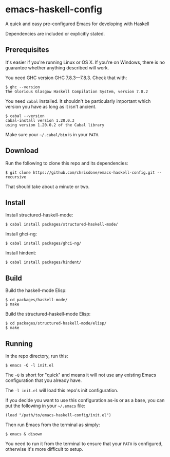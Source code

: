 # emacs-haskell-config

A quick and easy pre-configured Emacs for developing with Haskell

Dependencies are included or explicitly stated.

## Prerequisites

It's easier if you're running Linux or OS X. If you're on Windows,
there is no guarantee whether anything described will work.

You need GHC version GHC 7.8.3—7.8.3. Check that with:

    $ ghc --version
    The Glorious Glasgow Haskell Compilation System, version 7.8.2

You need `cabal` installed. It shouldn't be particularly important
which version you have as long as it isn't ancient.

    $ cabal --version
    cabal-install version 1.20.0.3
    using version 1.20.0.2 of the Cabal library

Make sure your `~/.cabal/bin` is in your `PATH`.

## Download

Run the following to clone this repo and its dependencies:

    $ git clone https://github.com/chrisdone/emacs-haskell-config.git --recursive

That should take about a minute or two.

## Install

Install structured-haskell-mode:

    $ cabal install packages/structured-haskell-mode/

Install ghci-ng:

    $ cabal install packages/ghci-ng/

Install hindent:

    $ cabal install packages/hindent/

## Build

Build the haskell-mode Elisp:

    $ cd packages/haskell-mode/
    $ make

Build the structured-haskell-mode Elisp:

    $ cd packages/structured-haskell-mode/elisp/
    $ make

## Running

In the repo directory, run this:

    $ emacs -Q -l init.el

The `-Q` is short for "quick" and means it will not use any existing
Emacs configuration that you already have.

The `-l init.el` will load this repo's init configuration.

If you decide you want to use this configuration as-is or as a base,
you can put the following in your `~/.emacs` file:

    (load "/path/to/emacs-haskell-config/init.el")

Then run Emacs from the terminal as simply:

    $ emacs & disown

You need to run it from the terminal to ensure that your `PATH` is
configured, otherwise it's more difficult to setup.
